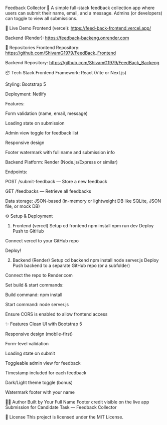 Feedback Collector 📝
A simple full-stack feedback collection app where users can submit their name, email, and a message. Admins (or developers) can toggle to view all submissions.

🚀 Live Demo
Frontend (vercel): https://feed-back-frontend.vercel.app/

Backend (Render): https://feedback-backeng.onrender.com

📂 Repositories
Frontend Repository: https://github.com/ShivamG1979/FeedBack_Frontend

Backend Repository: https://github.com/ShivamG1979/FeedBack_Backeng

📦 Tech Stack
Frontend
Framework: React (Vite or Next.js)

Styling: Bootstrap 5

Deployment: Netlify

Features:

Form validation (name, email, message)

Loading state on submission

Admin view toggle for feedback list

Responsive design

Footer watermark with full name and submission info

Backend
Platform: Render (Node.js/Express or similar)

Endpoints:

POST /submit-feedback — Store a new feedback

GET /feedbacks — Retrieve all feedbacks

Data storage: JSON-based (in-memory or lightweight DB like SQLite, JSON file, or mock DB)

⚙️ Setup & Deployment
1. Frontend (vercel)
Setup
cd frontend
npm install
npm run dev
Deploy
Push to GitHub

Connect vercel to your GitHub repo

Deploy!

2. Backend (Render)
Setup
cd backend
npm install
node server.js
Deploy
Push backend to a separate GitHub repo (or a subfolder)

Connect the repo to Render.com

Set build & start commands:

Build command: npm install

Start command: node server.js

Ensure CORS is enabled to allow frontend access

✨ Features
 Clean UI with Bootstrap 5

 Responsive design (mobile-first)

 Form-level validation

 Loading state on submit

 Toggleable admin view for feedback

 Timestamp included for each feedback

 Dark/Light theme toggle (bonus)

 Watermark footer with your name

🧑‍💻 Author
Built by Your Full Name
Footer credit visible on the live app
Submission for Candidate Task — Feedback Collector

📜 License
This project is licensed under the MIT License.